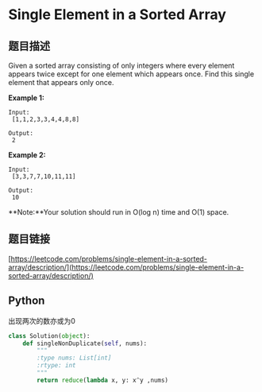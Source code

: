 # Single Element in a Sorted Array

## 题目描述

Given a sorted array consisting of only integers where every element appears twice except for one element which appears once. Find this single element that appears only once.

**Example 1:**

```text
Input:
 [1,1,2,3,3,4,4,8,8]

Output:
 2
```

**Example 2:**

```text
Input:
 [3,3,7,7,10,11,11]

Output:
 10
```

**Note:**Your solution should run in O\(log n\) time and O\(1\) space.

## 题目链接

[https://leetcode.com/problems/single-element-in-a-sorted-array/description/](https://leetcode.com/problems/single-element-in-a-sorted-array/description/)

## Python

出现两次的数亦或为0

```python
class Solution(object):
    def singleNonDuplicate(self, nums):
        """
        :type nums: List[int]
        :rtype: int
        """
        return reduce(lambda x, y: x^y ,nums)
```

